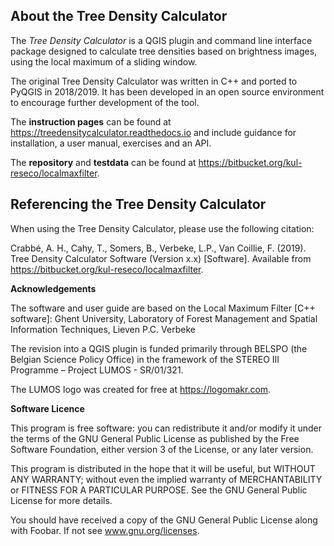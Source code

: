 About the Tree Density Calculator
---------------------------------

The *Tree Density Calculator* is a QGIS plugin and command line interface package designed to calculate tree densities
based on brightness images, using the local maximum of a sliding window.

The original Tree Density Calculator was written in C++ and ported to PyQGIS in 2018/2019. It has been developed in an
open source environment to encourage further development of the tool.

The **instruction pages** can be found at https://treedensitycalculator.readthedocs.io and include guidance for
installation, a user manual, exercises and an API.

The **repository** and **testdata** can be found at https://bitbucket.org/kul-reseco/localmaxfilter.

Referencing the Tree Density Calculator
---------------------------------------

When using the Tree Density Calculator, please use the following citation:

Crabbé, A. H., Cahy, T., Somers, B., Verbeke, L.P., Van Coillie, F. (2019). Tree Density Calculator Software
(Version x.x) [Software]. Available from https://bitbucket.org/kul-reseco/localmaxfilter.

**Acknowledgements**

The software and user guide are based on the Local Maximum Filter [C++ software]:
Ghent University, Laboratory of Forest Management and Spatial Information Techniques, Lieven P.C. Verbeke

The revision into a QGIS plugin is funded primarily through BELSPO (the Belgian Science Policy Office) in the framework
of the STEREO III Programme – Project LUMOS - SR/01/321.

The LUMOS logo was created for free at https://logomakr.com.

**Software Licence**

This program is free software: you can redistribute it and/or modify it under the terms of the GNU General Public
License as published by the Free Software Foundation, either version 3 of the License, or any later version.

This program is distributed in the hope that it will be useful, but WITHOUT ANY WARRANTY; without even the implied
warranty of MERCHANTABILITY or FITNESS FOR A PARTICULAR PURPOSE.  See the GNU General Public License for more details.

You should have received a copy of the GNU General Public License along with Foobar.  If not see www.gnu.org/licenses.

